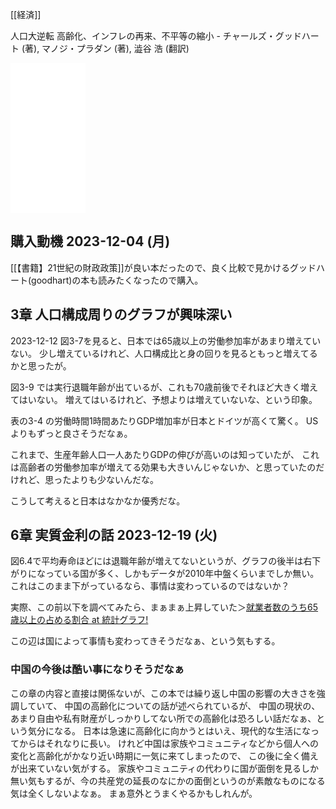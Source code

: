 [[経済]]

人口大逆転 高齢化、インフレの再来、不平等の縮小 - チャールズ・グッドハート (著), マノジ・プラダン (著), 澁谷 浩 (翻訳)

<iframe sandbox="allow-popups allow-scripts allow-modals allow-forms allow-same-origin" style="width:120px;height:240px;" marginwidth="0" marginheight="0" scrolling="no" frameborder="0" src="//rcm-fe.amazon-adsystem.com/e/cm?lt1=_blank&bc1=000000&IS2=1&bg1=FFFFFF&fc1=000000&lc1=0000FF&t=karino203-22&language=ja_JP&o=9&p=8&l=as4&m=amazon&f=ifr&ref=as_ss_li_til&asins=4296113097&linkId=3b90609bb3fe7caa4d25115b18966674"></iframe>

## 購入動機 2023-12-04 (月)

[[【書籍】21世紀の財政政策]]が良い本だったので、良く比較で見かけるグッドハート(goodhart)の本も読みたくなったので購入。

## 3章 人口構成周りのグラフが興味深い

2023-12-12 図3-7を見ると、日本では65歳以上の労働参加率があまり増えていない。
少し増えているけれど、人口構成比と身の回りを見るともっと増えてるかと思ったが。

図3-9 では実行退職年齢が出ているが、これも70歳前後でそれほど大きく増えてはいない。
増えてはいるけれど、予想よりは増えていないな、という印象。

表の3-4 の労働時間1時間あたりGDP増加率が日本とドイツが高くて驚く。
USよりもずっと良さそうだなぁ。

これまで、生産年齢人口一人あたりGDPの伸びが高いのは知っていたが、
これは高齢者の労働参加率が増えてる効果も大きいんじゃないか、と思っていたのだけれど、思ったよりも少ないんだな。

こうして考えると日本はなかなか優秀だな。

## 6章 実質金利の話 2023-12-19 (火)

図6.4で平均寿命ほどには退職年齢が増えてないというが、グラフの後半は右下がりになっている国が多く、しかもデータが2010年中盤くらいまでしか無い。
これはこのまま下がっているなら、事情は変わっているのではないか？

実際、この前以下を調べてみたら、まぁまぁ上昇していた＞[就業者数のうち65歳以上の占める割合 at 統計グラフ!](https://karino2.github.io/TobinQJsonBackend/pages/labor_ratio.html)

この辺は国によって事情も変わってきそうだなぁ、という気もする。

### 中国の今後は酷い事になりそうだなぁ

この章の内容と直接は関係ないが、この本では繰り返し中国の影響の大きさを強調していて、
中国の高齢化についての話が述べられているが、
中国の現状の、あまり自由や私有財産がしっかりしてない所での高齢化は恐ろしい話だなぁ、という気分になる。
日本は急速に高齢化に向かうとはいえ、現代的な生活になってからはそれなりに長い。
けれど中国は家族やコミュニティなどから個人への変化と高齢化がかなり近い時期に一気に来てしまったので、
この後に全く備えが出来ていない気がする。
家族やコミュニティの代わりに国が面倒を見るしか無い気もするが、今の共産党の延長のなにかの面倒というのが素敵なものになる気は全くしないよなぁ。
まぁ意外とうまくやるかもしれんが。